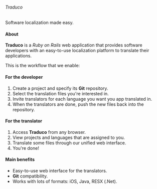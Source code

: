 ###
######
###### Traduco
######
Software localization made easy.

#### About

**Traduco** is a _Ruby on Rails_ web application that provides software developers with an easy-to-use localization platform to translate their applications.

This is the workflow that we enable:

#### For the developer

1. Create a project and specify its **Git** repository.
2. Select the translation files you're interested in.
3. Invite translators for each language you want you app translated in.
4. When the translators are done, push the new files back into the repository.

#### For the translator

1. Access **Traduco** from any browser.
2. View projects and languages that are assigned to you.
3. Translate some files through our unified web interface.
4. You're done!

#### Main benefits

* Easy-to-use web interface for the translators.
* **Git** compatibility.
* Works with lots of formats: iOS, Java, RESX (.Net).
